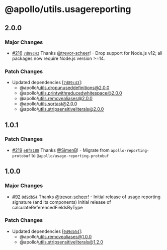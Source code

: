 # @apollo/utils.usagereporting

## 2.0.0

### Major Changes

- [#216](https://github.com/apollographql/apollo-utils/pull/216) [`7d89c43`](https://github.com/apollographql/apollo-utils/commit/7d89c433039cd597998e99124f04866ac2a2c3d5) Thanks [@trevor-scheer](https://github.com/trevor-scheer)! - Drop support for Node.js v12; all packages now require Node.js version >=14.

### Patch Changes

- Updated dependencies [[`7d89c43`](https://github.com/apollographql/apollo-utils/commit/7d89c433039cd597998e99124f04866ac2a2c3d5)]:
  - @apollo/utils.dropunuseddefinitions@2.0.0
  - @apollo/utils.printwithreducedwhitespace@2.0.0
  - @apollo/utils.removealiases@2.0.0
  - @apollo/utils.sortast@2.0.0
  - @apollo/utils.stripsensitiveliterals@2.0.0

## 1.0.1

### Patch Changes

- [#219](https://github.com/apollographql/apollo-utils/pull/219) [`e8f8188`](https://github.com/apollographql/apollo-utils/commit/e8f81881959e1a1043ce452a51613ba17ad5de32) Thanks [@SimenB](https://github.com/SimenB)! - Migrate from `apollo-reporting-protobuf` to `@apollo/usage-reporting-protobuf`

## 1.0.0

### Major Changes

- [#92](https://github.com/apollographql/apollo-utils/pull/92) [`0d9db54`](https://github.com/apollographql/apollo-utils/commit/0d9db54464c8eaa93336bcfe3fa28dee59696b60) Thanks [@trevor-scheer](https://github.com/trevor-scheer)! - Initial release of usage reporting signature (and its components)
  Initial release of calculateReferencedFieldsByType

### Patch Changes

- Updated dependencies [[`0d9db54`](https://github.com/apollographql/apollo-utils/commit/0d9db54464c8eaa93336bcfe3fa28dee59696b60)]:
  - @apollo/utils.removealiases@1.0.0
  - @apollo/utils.stripsensitiveliterals@1.2.0
